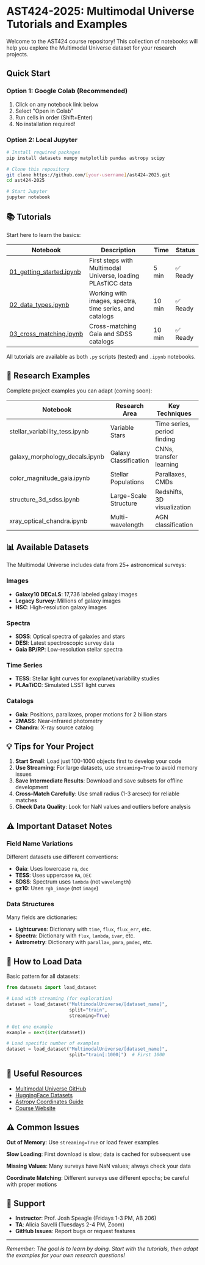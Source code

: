 # AST424-2025: Multimodal Universe Tutorials and Examples

Welcome to the AST424 course repository! This collection of notebooks will help you explore the Multimodal Universe dataset for your research projects.

## Quick Start

### Option 1: Google Colab (Recommended)
1. Click on any notebook link below
2. Select "Open in Colab"
3. Run cells in order (Shift+Enter)
4. No installation required!

### Option 2: Local Jupyter
```bash
# Install required packages
pip install datasets numpy matplotlib pandas astropy scipy

# Clone this repository
git clone https://github.com/[your-username]/ast424-2025.git
cd ast424-2025

# Start Jupyter
jupyter notebook
```

## 📚 Tutorials

Start here to learn the basics:

| Notebook | Description | Time | Status |
|----------|-------------|------|--------|
| [01_getting_started.ipynb](tutorials/01_getting_started.ipynb) | First steps with Multimodal Universe, loading PLAsTiCC data | 5 min | ✅ Ready |
| [02_data_types.ipynb](tutorials/02_data_types.ipynb) | Working with images, spectra, time series, and catalogs | 10 min | ✅ Ready |
| [03_cross_matching.ipynb](tutorials/03_cross_matching.ipynb) | Cross-matching Gaia and SDSS catalogs | 10 min | ✅ Ready |

All tutorials are available as both `.py` scripts (tested) and `.ipynb` notebooks.

## 🔬 Research Examples

Complete project examples you can adapt (coming soon):

| Notebook | Research Area | Key Techniques | Status |
|----------|---------------|----------------|--------|
| stellar_variability_tess.ipynb | Variable Stars | Time series, period finding | 🚧 Planned |
| galaxy_morphology_decals.ipynb | Galaxy Classification | CNNs, transfer learning | 🚧 Planned |
| color_magnitude_gaia.ipynb | Stellar Populations | Parallaxes, CMDs | 🚧 Planned |
| structure_3d_sdss.ipynb | Large-Scale Structure | Redshifts, 3D visualization | 🚧 Planned |
| xray_optical_chandra.ipynb | Multi-wavelength | AGN classification | 🚧 Planned |

## 📊 Available Datasets

The Multimodal Universe includes data from 25+ astronomical surveys:

### Images
- **Galaxy10 DECaLS**: 17,736 labeled galaxy images
- **Legacy Survey**: Millions of galaxy images
- **HSC**: High-resolution galaxy images

### Spectra
- **SDSS**: Optical spectra of galaxies and stars
- **DESI**: Latest spectroscopic survey data
- **Gaia BP/RP**: Low-resolution stellar spectra

### Time Series
- **TESS**: Stellar light curves for exoplanet/variability studies
- **PLAsTiCC**: Simulated LSST light curves

### Catalogs
- **Gaia**: Positions, parallaxes, proper motions for 2 billion stars
- **2MASS**: Near-infrared photometry
- **Chandra**: X-ray source catalog

## 💡 Tips for Your Project

1. **Start Small**: Load just 100-1000 objects first to develop your code
2. **Use Streaming**: For large datasets, use `streaming=True` to avoid memory issues
3. **Save Intermediate Results**: Download and save subsets for offline development
4. **Cross-Match Carefully**: Use small radius (1-3 arcsec) for reliable matches
5. **Check Data Quality**: Look for NaN values and outliers before analysis

## ⚠️ Important Dataset Notes

### Field Name Variations
Different datasets use different conventions:
- **Gaia**: Uses lowercase `ra`, `dec`
- **TESS**: Uses uppercase `RA`, `DEC`
- **SDSS**: Spectrum uses `lambda` (not `wavelength`)
- **gz10**: Uses `rgb_image` (not `image`)

### Data Structures
Many fields are dictionaries:
- **Lightcurves**: Dictionary with `time`, `flux`, `flux_err`, etc.
- **Spectra**: Dictionary with `flux`, `lambda`, `ivar`, etc.
- **Astrometry**: Dictionary with `parallax`, `pmra`, `pmdec`, etc.

## 📖 How to Load Data

Basic pattern for all datasets:
```python
from datasets import load_dataset

# Load with streaming (for exploration)
dataset = load_dataset("MultimodalUniverse/[dataset_name]",
                       split="train",
                       streaming=True)

# Get one example
example = next(iter(dataset))

# Load specific number of examples
dataset = load_dataset("MultimodalUniverse/[dataset_name]",
                       split="train[:1000]")  # First 1000
```

## 🔗 Useful Resources

- [Multimodal Universe GitHub](https://github.com/MultimodalUniverse/MultimodalUniverse)
- [HuggingFace Datasets](https://huggingface.co/MultimodalUniverse)
- [Astropy Coordinates Guide](https://docs.astropy.org/en/stable/coordinates/)
- [Course Website](https://q.utoronto.ca/courses/395255)

## ⚠️ Common Issues

**Out of Memory**: Use `streaming=True` or load fewer examples

**Slow Loading**: First download is slow; data is cached for subsequent use

**Missing Values**: Many surveys have NaN values; always check your data

**Coordinate Matching**: Different surveys use different epochs; be careful with proper motions

## 📧 Support

- **Instructor**: Prof. Josh Speagle (Fridays 1-3 PM, AB 206)
- **TA**: Alicia Savelli (Tuesdays 2-4 PM, Zoom)
- **GitHub Issues**: Report bugs or request features

---

*Remember: The goal is to learn by doing. Start with the tutorials, then adapt the examples for your own research questions!*
